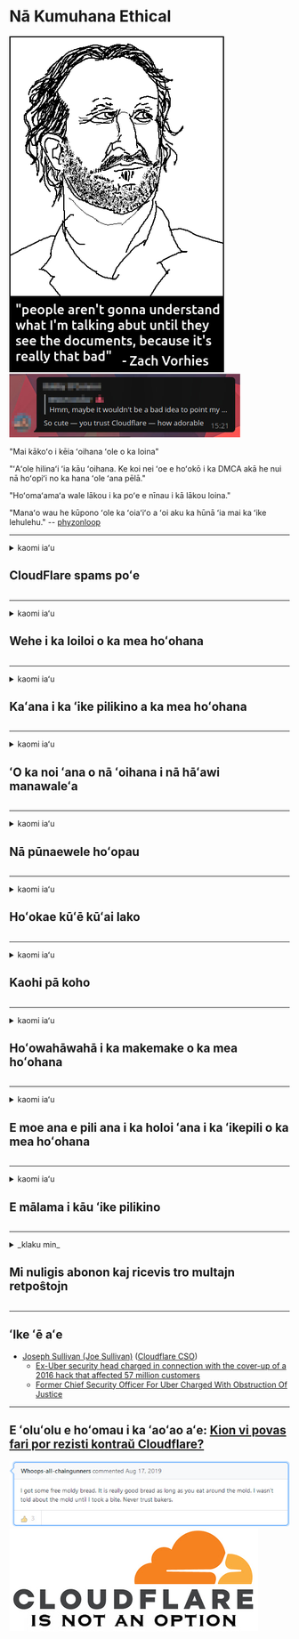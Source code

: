 # Nā Kumuhana Ethical

![](../image/itsreallythatbad.jpg)
![](../image/telegram/c81238387627b4bfd3dcd60f56d41626.jpg)

"Mai kākoʻo i kēia ʻoihana ʻole o ka loina"

"ʻAʻole hilinaʻi ʻia kāu ʻoihana. Ke koi nei ʻoe e hoʻokō i ka DMCA akā he nui nā hoʻopiʻi no ka hana ʻole ʻana pēlā."

"Hoʻomaʻamaʻa wale lākou i ka poʻe e nīnau i kā lākou loina."

"Manaʻo wau he kūpono ʻole ka ʻoiaʻiʻo a ʻoi aku ka hūnā ʻia mai ka ʻike lehulehu."  -- [phyzonloop](https://twitter.com/phyzonloop)


---


<details>
<summary>kaomi iaʻu

## CloudFlare spams poʻe
</summary>


Ke hoʻouna nei ʻo Cloudflare i nā leka uila i nā mea hoʻohana ʻole ʻo Cloudflare.

- E hoʻouna wale i nā leka uila i nā mea kau inoa i koho
- Ke ʻōlelo ka mea hoʻohana "kāohi", a laila hooki i ka hoʻouna ʻana i ka leka uila

He maʻalahi kēlā. Akā ʻaʻole nānā ʻo Cloudflare.
Ua ʻōlelo ʻo Cloudflare me ka hoʻohana ʻana i kā lākou lawelawe i hiki ke hoʻokū i nā spammers āpau a i ʻole nā ​​mea hōʻeha.
Pehea mākou e hōʻoki ai iā Cloudflare me ka ʻole o Cloudflare?


| 🖼 | 🖼 |
| --- | --- |
| ![](../image/cfspam01.jpg) | ![](../image/cfspam03.jpg) |
| ![](../image/cfspam02.jpg) | ![](../image/cfspambrittany.jpg)<br>![](../image/cfspamtwtr.jpg) |

</details>

---

<details>
<summary>kaomi iaʻu

## Wehe i ka loiloi o ka mea hoʻohana
</summary>


Cloudflare censor loiloi maikaʻi ʻole.
Inā kau ʻoe i ka ʻatikala anti-Cloudflare ma Twitter, loaʻa iā ʻoe kahi manawa e loaʻa ai kahi pane mai ka limahana ʻo Cloudflare me ka ʻōlelo "ʻAʻole, ʻaʻole ia".
Inā kau ʻoe i kahi loiloi maikaʻi ʻole ma kekahi pūnaewele nānā, e hoʻāʻo lākou e censor ia.


| 🖼 | 🖼 |
| --- | --- |
| ![](../image/cfcenrev_01.jpg)<br>![](../image/cfcenrev_02.jpg) | ![](../image/cfcenrev_03.jpg) |

</details>

---

<details>
<summary>kaomi iaʻu

## Kaʻana i ka ʻike pilikino a ka mea hoʻohana
</summary>


He pilikia pilikia nui kā Cloudflare.
Māhele ʻo Cloudflare i ka ʻikepili pilikino o ka poʻe e hoʻopiʻi e pili ana i nā pūnaewele i hoʻokipa ʻia.
Nīnau lākou iā ʻoe i kekahi manawa e hāʻawi i kāu ID maoli.
Inā ʻaʻole ʻoe makemake e hoʻomāinoino ʻia, hōʻeha ʻia, pepehi ʻia a pepehi ʻia paha, ʻoi aku ka maikaʻi o ka haʻalele iā ʻoe mai nā pūnaewele Cloudflared.


| 🖼 | 🖼 |
| --- | --- |
| ![](../image/cfdox_what.jpg) | ![](../image/cfdox_swat.jpg) |
| ![](../image/cfdox_kill.jpg) | ![](../image/cfdox_threat.jpg) |
| ![](../image/cfdox_dox.jpg) | ![](../image/cfdox_ex1.jpg) |
| ![](../image/cfabuseform.jpg) | ![](../image/cfdox_ex2.jpg) |

</details>

---

<details>
<summary>kaomi iaʻu

## ʻO ka noi ʻana o nā ʻoihana i nā hāʻawi manawaleʻa
</summary>


Ke noi nei ʻo CloudFlare i nā hāʻawi manawaleʻa.
He mea weliweli loa ia e noi ana kahi hui ʻAmelika no ke aloha ma ka ʻaoʻao o nā ʻoihana loaʻa ʻole nā ​​kumu maikaʻi.
Inā makemake ʻoe i ka pale ʻana i ka poʻe a i ʻole ka hoʻonele ʻana i ka manawa o nā poʻe ʻē aʻe, makemake paha ʻoe e ʻoka i kekahi mau pizza no nā limahana ʻo Cloudflare.


![](../image/cfdonate.jpg)

</details>

---

<details>
<summary>kaomi iaʻu

## Nā pūnaewele hoʻopau
</summary>


He aha kāu e hana ai inā e iho koke kāu pūnaewele?
Aia kekahi mau hōʻike e holoi nei ʻo Cloudflare i ka hoʻonohonoho a ka mea hoʻohana a kū paha i ka lawelawe me ka ʻole o kahi ʻōlelo aʻoaʻo, me ka leo ʻole.
Paipai mākou iā ʻoe e ʻike i ka mea hāʻawi ʻoi aku ka maikaʻi.

![](../image/cftmnt.jpg)

</details>

---

<details>
<summary>kaomi iaʻu

## Hoʻokae kūʻē kūʻai lako
</summary>


Hāʻawi ʻo CloudFlare i ka mālama makemake ʻia i ka poʻe e hoʻohana nei iā Firefox ʻoiai e hāʻawi ana i ka mālama hōʻino i nā mea hoʻohana o ka ʻole Tor-Browser ma luna o Tor.
ʻO nā mea hoʻohana Tor o ka poʻe e hōʻole pono ʻole e hoʻokō i ka javascript ʻole manuahi e loaʻa ka mālama ʻino.
ʻO kēia kūpono ʻole ke komo i ka hana ʻino neutrality a me ka hōʻino ʻana i ka mana.

![](../image/browdifftbcx.gif)

- Hema: Pūnaewele Tor, Kākau: Chrome. Wahi IP kūlike.

![](../image/browserdiff.jpg)

- Hema: Hoʻokauā ka Tor Pūnaewele ʻo Javascript Tor, Hana Kuki
- Kākau: Hana ʻia ʻo Javascript Chrome, ʻAihue Kuki

![](../image/cfsiryoublocked.jpg)

- QuteBrowser (polokalamu kele pūnaewele liʻiliʻi) me ka ʻole Tor (Clearnet IP)

![](../image/lynx_cloudflare.gif)

- Lynx


| ***Pūnaewele*** | ***Loaʻa i ka lapaʻau*** |
| --- | --- |
| Tor Browser (Ua ʻae ʻia ʻo Javascript) | ʻae ʻia e komo |
| Firefox (Ua ʻae ʻia ʻo Javascript) | komo hoʻohaʻahaʻa |
| Chromium (Ua ʻae ʻia ʻo Javascript) | komo hoʻohaʻahaʻa |
| Chromium or Firefox (Ua pio ka polokalamu Javascript) | ua hōʻole ʻia ke komo ʻana |
| Chromium or Firefox (Hewa kīnā ka kuki) | ua hōʻole ʻia ke komo ʻana |
| QuteBrowser | ua hōʻole ʻia ke komo ʻana |
| lynx | ua hōʻole ʻia ke komo ʻana |
| w3m | ua hōʻole ʻia ke komo ʻana |
| wget | ua hōʻole ʻia ke komo ʻana |


No ke aha e hoʻohana ʻole ai i ka pihi leo e hoʻonā i nā pilikia maʻalahi?

ʻAe, aia kahi pihi leo, akā ʻaʻole holo pono ia ma luna o Tor.
E loaʻa ana kēia leka iā ʻoe ke kāomi iā ia:

```
E hoʻāʻo hou ma hope
Ke hoʻouna nei paha kāu kamepiula a i ʻole pūnaewele i nā nīnau automate.
No ka pale ʻana i kā mākou mea hoʻohana, ʻaʻole hiki iā mākou ke hoʻoponopono i kāu noi i kēia manawa.
No nā kikoʻī hou aku e kipa i kā mākou ʻaoʻao kōkua
```

</details>

---

<details>
<summary>kaomi iaʻu

## Kaohi pā koho
</summary>


Kākau inoa nā poʻe koho balota ma ʻAmelika Hui Pū ʻIa e koho balota ma o ka pūnaewele pūnaewele o ka mokuʻāina i ka mokuʻāina o ko lākou noho ʻana.
Ke komo nei nā keʻena kākau ʻōlelo mokuʻāina Republican i kāohi ʻia e ka poʻe koho balota ma o ka hoʻolaha ʻana i ka pūnaewele o ka mea kākau ʻōlelo mokuʻāina ma o Cloudflare.
ʻO ka mālama ʻino a Cloudflare i nā mea hoʻohana Tor, kona kūlana MITM ma ke ʻano he kikowaena honua o ka kiaʻi ʻana, a me kāna kūlana maikaʻi ʻole e hoʻolilo i nā mea koho balota i makemake ʻole e kākau inoa.
Pili ʻiʻo nā Liberals i ka pilikino.
ʻOhi nā palapala hoʻopaʻa inoa i nā ʻike koʻikoʻi e pili ana i ka hilinaʻi ʻana o ka mea koho, ka helu kino pilikino, ka helu palekana kaiapili, a me ka lā hānau
ʻO ka hapa nui o nā mokuʻāina e hana i kahi ʻāpana o kēlā ʻike i loaʻa ākea, akā ʻike ʻo Cloudflare i kēlā ʻike i ka manawa e hoʻopaʻa inoa ai kekahi.

E hoʻomaopopo i ka hoʻopili ʻole ʻana o ka hoʻopaʻa inoa pepa ʻana iā Cloudflare no ka mea e hoʻohana paha ke kākau ʻōlelo o ka limahana ʻikepili i ka pūnaewele Cloudflare e hoʻokomo i ka ʻike.

| 🖼 | 🖼 |
| --- | --- |
| ![](../image/cfvotm_01.jpg) | ![](../image/cfvotm_02.jpg) |

- He punaewele kaulana ʻo Change.org no ka ʻohiʻohi ʻana i nā balota a hana i ka hana.
“ke hoʻomaka nei ka poʻe i nā wahi a pau, e hoʻākoakoa i nā mea kākoʻo, a e hana pū ana me nā mea hoʻoholo e hoʻokele i nā hopena.”
Minamina, ʻaʻole hiki i ka poʻe he nui ke nānā aku iā Change.org ma muli o kā Cloudflare kānana kānana.
Ke ālai ʻia nei lākou mai ke kau inoa ʻana i ka palapala noi, no laila ke kāpae ʻia nei iā lākou mai kahi hana demokalaka.
ʻO ka hoʻohana ʻana i nā anuu ʻē aʻe cloudflared e like me OpenPetition kōkua i ka hoʻoponopono i ka pilikia.

| 🖼 | 🖼 |
| --- | --- |
| ![](../image/changeorgasn.jpg) | ![](../image/changeorgtor.jpg) |

- Hāʻawi ʻo Cloudflare "Athenian Project" i ka pale ʻana i ka pae ʻoihana manuahi i nā pūnaewele koho balota a mokuʻāina a kūloko hoʻi.
ʻLelo lākou "hiki i kā lākou mea koho ke kiʻi i ka ʻike o ke koho balota a me ke kau inoa balota" akā he wahaheʻe kēia no ka mea ʻaʻole hiki i ka poʻe he nui ke mākaʻikaʻi i ka pūnaewele.

</details>

---

<details>
<summary>kaomi iaʻu

## Hoʻowahāwahā i ka makemake o ka mea hoʻohana
</summary>


Inā koho ʻoe i kekahi mea, manaʻo ʻoe ʻaʻole ʻoe e loaʻa i kahi leka uila e pili ana iā ia.
Mālama ʻo Cloudflare i ka makemake o ka mea hoʻohana a kaʻana like i ka ʻikepili me nā ʻoihana ʻaoʻao ʻekolu me ka ʻae ʻole o ka mea kūʻai.
Inā ʻoe e hoʻohana nei i kā lākou hoʻolālā manuahi, hoʻouna lākou i kekahi manawa i ka leka uila iā ʻoe e noi ana e kūʻai i ka kau inoa o kēlā me kēia mahina.

![](../image/cfviopl_tp.jpg)

</details>

---

<details>
<summary>kaomi iaʻu

## E moe ana e pili ana i ka holoi ʻana i ka ʻikepili o ka mea hoʻohana
</summary>


Wahi a kēia blog a ka mea kūʻai ex-cloudflare, ke wahaheʻe nei ʻo Cloudflare e pili ana i ka hemo ʻana i nā waihona.
I kēia mau lā, nui nā ʻoihana e mālama i kāu ʻikepili ma hope o kou pani a wehe ʻana i kāu moʻokāki.
ʻO ka hapa nui o nā ʻoihana maikaʻi e ʻōlelo e pili ana iā ia i kā lākou kulekele pilikino.
Kapua? Aʻole.

```
2019-08-05 Ua hoʻouna mai ʻo CloudFlare iaʻu i ka hōʻoia ua hemo lākou i kaʻu moʻokāki.
2019-10-02 Ua loaʻa iaʻu kahi leka uila mai CloudFlare "no ka mea he mea kūʻai aku wau"
```

ʻAʻole maopopo ʻo Cloudflare e pili ana i ka huaʻōlelo "hemo".
Inā hemo maoli ia, no ke aha i loaʻa ai i kahi ex-mea kūʻai aku i kahi leka uila?
Ua ʻōlelo pū ʻo ia ʻaʻole kā Cloudflare kulekele pilikino e haʻi e pili ana iā ia.

```
ʻAʻole hōʻike kā lākou kulekele pilikino pilikino i ka mālama ʻana i ka ʻikepili no hoʻokahi makahiki.
```

![](../image/cfviopl_notdel.jpg)

Pehea ʻoe e hilinaʻi ai iā Cloudflare inā he LIE kā lākou kulekele pilikino?

- [Ua hala ma kahi o hoʻokahi makahiki mai ka wā aʻu i hoʻopau ai i kaʻu moʻokāki Cloudflare](https://shkspr.mobi/blog/2020/09/dont-trust-cloudflare-with-your-personal-data/)

</details>

---

<details>
<summary>kaomi iaʻu

## E mālama i kāu ʻike pilikino
</summary>


ʻO ka holoi ʻana i ka helu Cloudflare he pae paʻakikī.

```
Waiho i kahi likiki kākoʻo me ka hoʻohana ʻana i ka mahele "Waihona",
a noi i ka holoi ʻana i ka waihona i ka kino leka.
ʻAʻole pono ʻoe i nā kāʻei a me nā kāleka hōʻaiʻē i hoʻopili ʻia i kāu moʻokāki ma mua o ke noi ʻana e holoi.
```

E loaʻa iā ʻoe kēia hōʻoia leka uila.

![](../image/cf_deleteandkeep.jpg)

"Ua hoʻomaka mākou e hana i kāu noi holoi" akā "E hoʻomau mākou e mālama i kāu ʻike pilikino".

Hiki iā ʻoe ke "hilinaʻi" i kēia?


- Pehea e hoʻopau ai i kāu helu Cloudflare

1. E ʻeʻe i kāu papa kuhikuhi Cloudflare.
2. Holoi i nā ʻāpana āpau (nā kāʻei kapu) mai kāu papa kuhikuhi.
3. Kaomi i ka loulou kākoʻo.
4. E hoʻouna i kahi likiki hou. E haʻi iā lākou makemake ʻoe e pani i kāu moʻokāki.
5. E kali i kekahi mau lā.
6. E noi nā limahana ʻo Cloudflare i kāu hōʻoia a me ke kumu o kou hoʻoholo ʻana e haʻalele iā Cloudflare.
7. E hoʻouna hou i kahi pane.
8. E kali i kekahi mau lā.
9. E loaʻa iā ʻoe kahi leka: Ua holoi maikaʻi ʻia mākou i kāu waihona


</details>

---

<details>
<summary>_klaku min_

## Mi nuligis abonon kaj ricevis tro multajn retpoŝtojn
</summary>


La uzanto nuligis sian 'Cloudflare stream' abonon kaj li ricevas retpoŝtajn memorigilojn ĉiutage por rememorigi lin pri nuligita abono.
Ne estas malaprobita butono. Kiel vi ĉesas ĉi tiun frenezon?

![](../image/barrageemailcancelsubscription.jpg)

Cloudflare diris al ĉi tiu uzanto kontakti subtenteamo kaj peti ĉiujn viajn enhavojn forigi.

- [t](https://web.archive.org/web/20210412165334/https://twitter.com/JohnHaldson/status/1381651569247088650)

</details>

---

## ʻIke ʻē aʻe

- [Joseph Sullivan (Joe Sullivan)](../cloudflare_inc/cloudflare_members.md) ([Cloudflare CSO](https://twitter.com/eastdakota/status/1296522269313785862))
  - [Ex-Uber security head charged in connection with the cover-up of a 2016 hack that affected 57 million customers](https://www.businessinsider.com/uber-data-hack-security-head-joe-sullivan-charged-cover-up-2020-8)
  - [Former Chief Security Officer For Uber Charged With Obstruction Of Justice](https://www.justice.gov/usao-ndca/pr/former-chief-security-officer-uber-charged-obstruction-justice)


---


## E ʻoluʻolu e hoʻomau i ka ʻaoʻao aʻe:   [Kion vi povas fari por rezisti kontraŭ Cloudflare?](hw.action.md)

![](../image/freemoldybread.jpg)
![](../image/cfisnotanoption.jpg)
